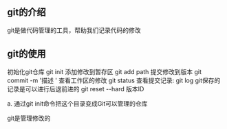 ## git的介绍
git是做代码管理的工具，帮助我们记录代码的修改

## git的使用
初始化git仓库    git init
添加修改到暂存区  git add path
提交修改到版本   git commit -m  '描述 '
查看工作区的修改  git status 
查看提交记录: git  log
git保存的记录是可以进行后退前进的   git reset  --hard  版本ID


a. 通过git init命令把这个目录变成Git可以管理的仓库

git是管理修改的